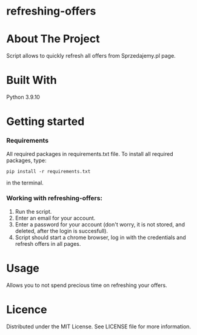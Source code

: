 # refreshing-offers

# About The Project
Script allows to quickly refresh all offers from Sprzedajemy.pl page.

# Built With
Python 3.9.10

# Getting started
### Requirements

All required packages in requirements.txt file.
To install all required packages, type:
```console
pip install -r requirements.txt
```
 in the terminal.

### Working with refreshing-offers:
1. Run the script.
2. Enter an email for your account.
3. Enter a password for your account (don't worry, it is not stored, and deleted, after the login is succesfull).
4. Script should start a chrome browser, log in with the credentials and refresh offers in all pages.

# Usage
Allows you to not spend precious time on refreshing your offers.

# Licence
Distributed under the MIT License. See LICENSE file for more information.
